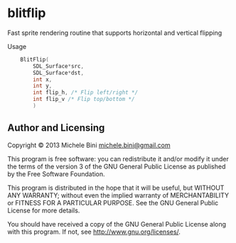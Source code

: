 blitflip
========

Fast sprite rendering routine that supports horizontal and vertical flipping

Usage

````c
    BlitFlip(
        SDL_Surface*src,
        SDL_Surface*dst,
        int x,
        int y,
        int flip_h, /* Flip left/right */
        int flip_v /* Flip top/bottom */
        )
````

Author and Licensing
--------------------

Copyright © 2013 Michele Bini <michele.bini@gmail.com>

This program is free software: you can redistribute it and/or modify
it under the terms of the version 3 of the GNU General Public License
as published by the Free Software Foundation.

This program is distributed in the hope that it will be useful, but
WITHOUT ANY WARRANTY; without even the implied warranty of
MERCHANTABILITY or FITNESS FOR A PARTICULAR PURPOSE.  See the GNU
General Public License for more details.

You should have received a copy of the GNU General Public License
along with this program.  If not, see <http://www.gnu.org/licenses/>.
